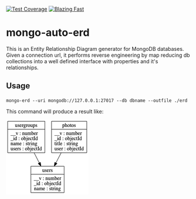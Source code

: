 [![Test Coverage](https://api.codeclimate.com/v1/badges/16064394f798d92ffc0f/test_coverage)](https://codeclimate.com/github/leonardodalcin/mongo-auto-erd/test_coverage)
<a href="https://twitter.com/acdlite/status/974390255393505280">
    <img alt="Blazing Fast" src="https://img.shields.io/badge/speed-blazing%20%F0%9F%94%A5-brightgreen.svg?style=flat-square"></a>
# mongo-auto-erd
This is an Entity Relationship Diagram generator for MongoDB databases. Given a connection url, it performs reverse engineering by map reducing db collections into a well defined interface with properties and it's relationships.

## Usage
`mongo-erd --uri mongodb://127.0.0.1:27017 --db dbname --outfile ./erd`

This command will produce a result like:

![Example diagram](erd.png)

